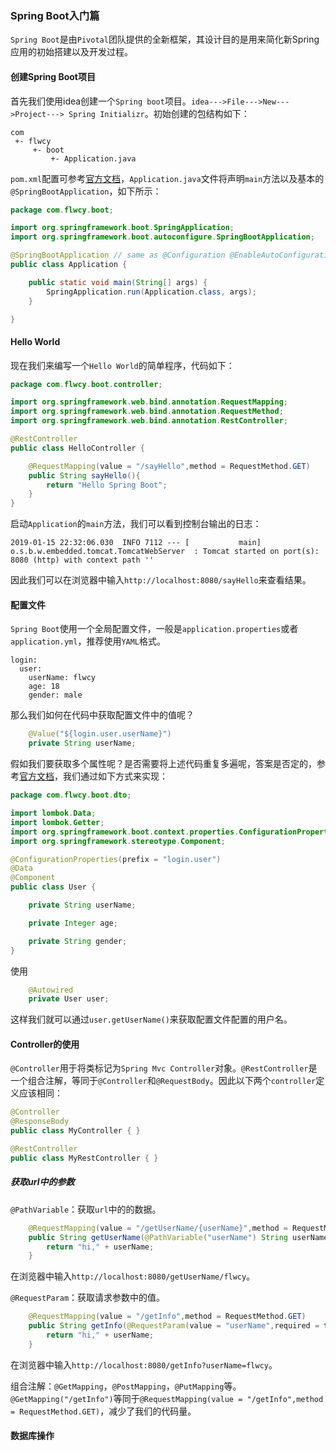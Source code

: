 ### Spring Boot入门篇

`Spring Boot`是由`Pivotal`团队提供的全新框架，其设计目的是用来简化新Spring应用的初始搭建以及开发过程。

#### 创建Spring Boot项目

首先我们使用idea创建一个`Spring boot`项目。`idea--->File--->New--->Project---> Spring Initializr`。初始创建的包结构如下：

```
com
 +- flwcy
     +- boot
         +- Application.java
```

`pom.xml`配置可参考[官方文档](https://docs.spring.io/spring-boot/docs/2.2.0.BUILD-SNAPSHOT/reference/html/getting-started.html#getting-started-first-application)，`Application.java`文件将声明`main`方法以及基本的`@SpringBootApplication`，如下所示：

```java
package com.flwcy.boot;

import org.springframework.boot.SpringApplication;
import org.springframework.boot.autoconfigure.SpringBootApplication;

@SpringBootApplication // same as @Configuration @EnableAutoConfiguration @ComponentScan
public class Application {

	public static void main(String[] args) {
		SpringApplication.run(Application.class, args);
	}

}
```

#### Hello World

现在我们来编写一个`Hello World`的简单程序，代码如下：

```java
package com.flwcy.boot.controller;

import org.springframework.web.bind.annotation.RequestMapping;
import org.springframework.web.bind.annotation.RequestMethod;
import org.springframework.web.bind.annotation.RestController;

@RestController
public class HelloController {

    @RequestMapping(value = "/sayHello",method = RequestMethod.GET)
    public String sayHello(){
        return "Hello Spring Boot";
    }
}
```

启动`Application`的`main`方法，我们可以看到控制台输出的日志：

```
2019-01-15 22:32:06.030  INFO 7112 --- [           main] o.s.b.w.embedded.tomcat.TomcatWebServer  : Tomcat started on port(s): 8080 (http) with context path ''
```

因此我们可以在浏览器中输入`http://localhost:8080/sayHello`来查看结果。

#### 配置文件

`Spring Boot`使用一个全局配置文件，一般是`application.properties`或者`application.yml`，推荐使用`YAML`格式。

```
login:
  user:
    userName: flwcy
    age: 18
    gender: male
```

那么我们如何在代码中获取配置文件中的值呢？

```java
    @Value("${login.user.userName}")
    private String userName;
```

假如我们要获取多个属性呢？是否需要将上述代码重复多遍呢，答案是否定的，参考[官方文档](https://docs.spring.io/spring-boot/docs/2.2.0.BUILD-SNAPSHOT/reference/html/spring-boot-features.html#boot-features-external-config-yaml)，我们通过如下方式来实现：

```java
package com.flwcy.boot.dto;

import lombok.Data;
import lombok.Getter;
import org.springframework.boot.context.properties.ConfigurationProperties;
import org.springframework.stereotype.Component;

@ConfigurationProperties(prefix = "login.user")
@Data
@Component
public class User {

    private String userName;

    private Integer age;

    private String gender;
}
```

使用

```java
    @Autowired
    private User user;
```

这样我们就可以通过`user.getUserName()`来获取配置文件配置的用户名。

#### Controller的使用

`@Controller`用于将类标记为`Spring Mvc Controller`对象。`@RestController`是一个组合注解，等同于`@Controller`和`@RequestBody`。因此以下两个`controller`定义应该相同：

```java
@Controller
@ResponseBody
public class MyController { }

@RestController
public class MyRestController { }
```

##### 获取url中的参数

`@PathVariable`：获取`url`中的的数据。

```java
    @RequestMapping(value = "/getUserName/{userName}",method = RequestMethod.GET)
    public String getUserName(@PathVariable("userName") String userName){
        return "hi," + userName;
    }
```

在浏览器中输入`http://localhost:8080/getUserName/flwcy`。

`@RequestParam`：获取请求参数中的值。

```java
    @RequestMapping(value = "/getInfo",method = RequestMethod.GET)
    public String getInfo(@RequestParam(value = "userName",required = true,defaultValue = "") String userName){
        return "hi," + userName;
    }
```

在浏览器中输入`http://localhost:8080/getInfo?userName=flwcy`。

组合注解：`@GetMapping`，`@PostMapping`，`@PutMapping`等。`@GetMapping("/getInfo")`等同于`@RequestMapping(value = "/getInfo",method = RequestMethod.GET)`，减少了我们的代码量。

#### 数据库操作

